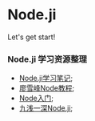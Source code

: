 # Node.ji

Let's get start!

### Node.ji 学习资源整理

- [Node.ji学习笔记](https://github.com/chyingp/nodejs-learning-guide);
- [廖雪峰Node教程](https://www.liaoxuefeng.com/wiki/1022910821149312/1023025235359040);
- [Node入门](https://www.nodebeginner.org/index-zh-cn.html);
- [九浅一深Node.ji](ttps://github.com/nswbmw/N-blog);
